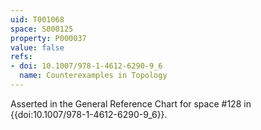 ```yaml
---
uid: T001068
space: S000125
property: P000037
value: false
refs:
- doi: 10.1007/978-1-4612-6290-9_6
  name: Counterexamples in Topology
---
```


Asserted in the General Reference Chart for space #128 in
{{doi:10.1007/978-1-4612-6290-9_6}}.
